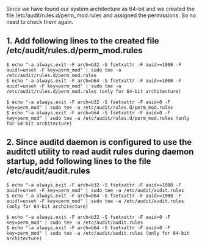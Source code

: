 Since we have found our system architecture as 64-bit and we created the file /etc/audit/rules.d/perm_mod.rules and assigned the permissions. So no need to check them again.

## 1. Add following lines to the created file /etc/audit/rules.d/perm_mod.rules
    $ echo "-a always,exit -F arch=b32 -S fsetxattr -F auid>=1000 -F auid!=unset -F key=perm_mod" | sudo tee -a /etc/audit/rules.d/perm_mod.rules
    $ echo "-a always,exit -F arch=b64 -S fsetxattr -F auid>=1000 -F auid!=unset -F key=perm_mod" | sudo tee -a /etc/audit/rules.d/perm_mod.rules (only for 64-bit architecture)

    $ echo "-a always,exit -F arch=b32 -S fsetxattr -F auid=0 -F key=perm_mod" | sudo tee -a /etc/audit/rules.d/perm_mod.rules
    $ echo "-a always,exit -F arch=b64 -S fsetxattr -F auid=0 -F key=perm_mod" | sudo tee -a /etc/audit/rules.d/perm_mod.rules (only for 64-bit architecture)

## 2. Since auditd daemon is configured to use the auditctl utility to read audit rules during daemon startup, add following lines to the file /etc/audit/audit.rules
    $ echo "-a always,exit -F arch=b32 -S fsetxattr -F auid>=1000 -F auid!=unset -F key=perm_mod" | sudo tee -a /etc/audit/audit.rules
    $ echo "-a always,exit -F arch=b64 -S fsetxattr -F auid>=1000 -F auid!=unset -F key=perm_mod" | sudo tee -a /etc/audit/audit.rules (only for 64-bit architecture)

    $ echo "-a always,exit -F arch=b32 -S fsetxattr -F auid=0 -F key=perm_mod" | sudo tee -a /etc/audit/audit.rules
    $ echo "-a always,exit -F arch=b64 -S fsetxattr -F auid=0 -F key=perm_mod" | sudo tee -a /etc/audit/audit.rules (only for 64-bit architecture)
    
